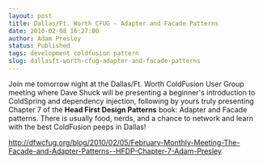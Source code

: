 ```yaml
---
layout: post
title: Dallas/Ft. Worth CFUG - Adapter and Facade Patterns
date: 2010-02-08 16:27:00
author: Adam Presley
status: Published
tags: development coldfusion pattern
slug: dallasft-worth-cfug-adapter-and-facade-patterns
---
```


Join me tomorrow night at the Dallas/Ft. Worth ColdFusion User Group
meeting where Dave Shuck will be presenting a beginner's introduction to
ColdSpring and dependency injection, following by yours truly presenting
Chapter 7 of the **Head First Design Patterns** book: Adapter and
Facade patterns. There is usually food, nerds, and a chance to network
and learn with the best ColdFusion peeps in Dallas!

<http://dfwcfug.org/blog/2010/02/05/February-Monthly-Meeting-The-Facade-and-Adapter-Patterns--HFDP-Chapter-7-Adam-Presley>
